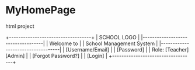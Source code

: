# MyHomePage
html project

+-----------------------------------+
|           SCHOOL LOGO             |
|-----------------------------------|
|           Welcome to              |
|       School Management System    |
|-----------------------------------|
|          [Username/Email]         |
|          [Password]               |
|  Role:  [Teacher] [Admin]         |
|       [Forgot Password?]          |
|           [Login]                 |
+-----------------------------------+

